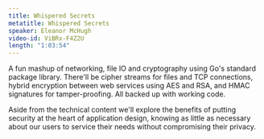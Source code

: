 ```yaml
---
title: Whispered Secrets
metatitle: Whispered Secrets
speaker: Eleanor McHugh
video-id: ViBRx-F4Z2U
length: "1:03:54"
---
```

A fun mashup of networking, file IO and cryptography using Go's standard package library. There'll be cipher streams for files and TCP connections, hybrid encryption between web services using AES and RSA, and HMAC signatures for tamper-proofing. All backed up with working code. 

Aside from the technical content we'll explore the benefits of putting security at the heart of application design, knowing as little as necessary about our users to service their needs without compromising their privacy.